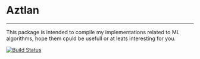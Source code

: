 # Aztlan 

<hr>

This package is intended to compile my implementations related to ML algorithms, hope them cpuld be usefull or at leats interesting for you.


[![Build Status](https://github.com/DanielEnriquezReyes/Aztlan.jl/actions/workflows/CI.yml/badge.svg?branch=master)](https://github.com/DanielEnriquezReyes/Aztlan.jl/actions/workflows/CI.yml?query=branch%3Amaster)
